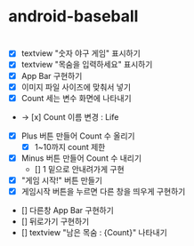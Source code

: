 # android-baseball

# <Commit>
- [x] textview "숫자 야구 게임" 표시하기
- [x] textview "목숨을 입력하세요" 표시하기 
- [x] App Bar 구현하기 
- [x] 이미지 파일 사이즈에 맞춰서 넣기 
- [x] Count 세는 변수 화면에 나타내기 
- -> [x] Count 이름 변경 : Life
- [x] Plus 버튼 만들어 Count 수 올리기
  - [x] 1~10까지 count 제한
- [x] Minus 버튼 만들어 Count 수 내리기 
  - [] 1 밑으로 안내려가게 구현 
- [x] "게임 시작!" 버튼 만들기 
- [x] 게임시작 버튼을 누르면 다른 창을 띄우게 구현하기 
- [] 다른창 App Bar 구현하기
- [] 뒤로가기 구현하기 
- [] textview "남은 목숨 : {Count}" 나타내기 